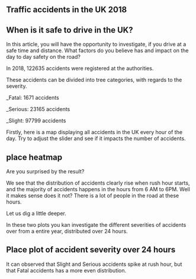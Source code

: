 ## Traffic accidents in the UK 2018


## When is it safe to drive in the UK?

In this article, you will have the opportunity to investigate, if you drive at a safe time and distance.
What factors do you believe has and impact on the day to day safety on the road? 

In 2018, 122635 accidents were registered at the authorities.

These accidents can be divided into tree categories, with regards to the severity.

_Fatal: 1671 accidents

_Serious: 23165 accidents

_Slight: 97799 accidents 

Firstly, here is a map displaying all accidents in the UK every hour of the day.
Try to adjust the slider and see if it impacts the number of accidents.

## place heatmap

Are you surprised by the result? 

We see that the distribution of accidents clearly rise when rush hour starts, and the majority of accidents happens in the hours from 6 AM to 6PM.
Well it makes sense does it not? 
There is a lot of people in the road at these hours.

Let us dig a little deeper.

In these two plots you kan investigate the different severities of accidents over from a entire year, distributed over 24 hours.

## Place plot of accident severity over 24 hours


It can observed that Slight and Serious accidents spike at rush hour, but that Fatal accidents has a more even distribution.

